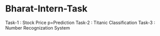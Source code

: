 # Bharat-Intern-Task
Task-1 : Stock Price p=Prediction
Task-2 : Titanic Classification
Task-3 : Number Recognization System
